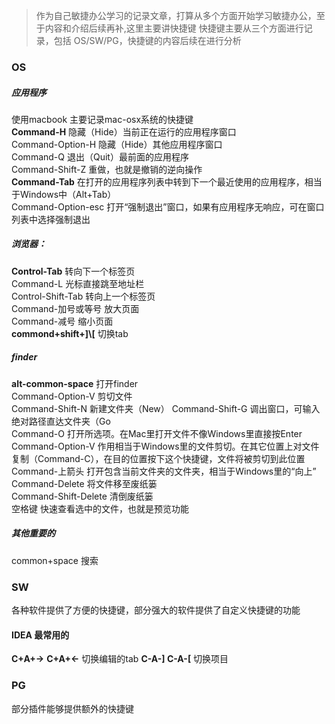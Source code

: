 >  作为自己敏捷办公学习的记录文章，打算从多个方面开始学习敏捷办公，至于内容和介绍后续再补,这里主要讲快捷键 快捷键主要从三个方面进行记录，包括 OS/SW/PG，快捷键的内容后续在进行分析

###  OS
##### 应用程序
使用macbook 主要记录mac-osx系统的快捷键  
**Command-H** 隐藏（Hide）当前正在运行的应用程序窗口  
Command-Option-H 隐藏（Hide）其他应用程序窗口  
Command-Q 退出（Quit）最前面的应用程序  
Command-Shift-Z 重做，也就是撤销的逆向操作  
**Command-Tab** 在打开的应用程序列表中转到下一个最近使用的应用程序，相当于Windows中（Alt+Tab）  
Command-Option-esc 打开“强制退出”窗口，如果有应用程序无响应，可在窗口列表中选择强制退出

##### 浏览器：

**Control-Tab** 转向下一个标签页  
Command-L 光标直接跳至地址栏  
Control-Shift-Tab 转向上一个标签页  
Command-加号或等号 放大页面  
Command-减号 缩小页面  
**commond+shift+]\\[** 切换tab

##### finder
**alt-common-space** 打开finder  
Command-Option-V 剪切文件  
Command-Shift-N 新建文件夹（New） 
Command-Shift-G 调出窗口，可输入绝对路径直达文件夹（Go    
Command-O 打开所选项。在Mac里打开文件不像Windows里直接按Enter  
Command-Option-V 作用相当于Windows里的文件剪切。在其它位置上对文件复制（Command-C），在目的位置按下这个快捷键，文件将被剪切到此位置　　  
Command-上箭头 打开包含当前文件夹的文件夹，相当于Windows里的“向上”　　  
Command-Delete 将文件移至废纸篓  
Command-Shift-Delete 清倒废纸篓  
空格键 快速查看选中的文件，也就是预览功能

##### 其他重要的
common+space 搜索	 
### SW
各种软件提供了方便的快捷键，部分强大的软件提供了自定义快捷键的功能
#### IDEA 最常用的
**C+A+->**  **C+A+<-** 切换编辑的tab
**C-A-]  C-A-[** 切换项目



### PG
部分插件能够提供额外的快捷键